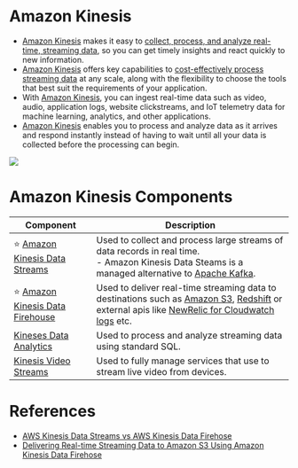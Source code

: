 # Amazon Kinesis
- [Amazon Kinesis](https://aws.amazon.com/kinesis/) makes it easy to [collect, process, and analyze real-time, streaming data](../../../../1_HLDDesignComponents/5_BigDataComponents/StreamProcessing/Readme.md), so you can get timely insights and react quickly to new information.
- [Amazon Kinesis]() offers key capabilities to [cost-effectively process streaming data](../../../../1_HLDDesignComponents/5_BigDataComponents/StreamProcessing/Readme.md) at any scale, along with the flexibility to choose the tools that best suit the requirements of your application. 
- With [Amazon Kinesis](), you can ingest real-time data such as video, audio, application logs, website clickstreams, and IoT telemetry data for machine learning, analytics, and other applications. 
- [Amazon Kinesis]() enables you to process and analyze data as it arrives and respond instantly instead of having to wait until all your data is collected before the processing can begin.

![](https://k21academy.com/wp-content/uploads/2020/12/2020-12-12-13_15_47-AWS-Certified-Solutions-Architect-Slides-v3.5.pdf-Personal-Microsoft%E2%80%8B-Edge.png)

# Amazon Kinesis Components

| Component                                                                                          | Description                                                                                                                                                                                                                                                                                                                  |
|----------------------------------------------------------------------------------------------------|------------------------------------------------------------------------------------------------------------------------------------------------------------------------------------------------------------------------------------------------------------------------------------------------------------------------------|
| :star: [Amazon Kinesis Data Streams](../../../5_MessageBrokerServices/AmazonKinesisDataStreams.md) | Used to collect and process large streams of data records in real time.<br/>- Amazon Kinesis Data Steams is a managed alternative to [Apache Kafka](../../../../1_HLDDesignComponents/4_MessageBrokers/Kafka/Readme.md).                                                                                                                                                                                                                                               |
| :star: [Amazon Kinesis Data Firehouse](AmazonKinesisDataFirehouse.md)                              | Used to deliver real-time streaming data to destinations such as [Amazon S3](../../../7_StorageServices/AmazonS3.md), [Redshift](../../../6_DatabaseServices/AmazonRedshift.md) or external apis like [NewRelic for Cloudwatch logs](https://docs.aws.amazon.com/AmazonCloudWatch/latest/logs/SubscriptionFilters.html) etc. |
| [Kineses Data Analytics](https://aws.amazon.com/kinesis/data-analytics/)                           | Used to process and analyze streaming data using standard SQL.                                                                                                                                                                                                                                                               |
| [Kinesis Video Streams](https://aws.amazon.com/kinesis/video-streams)                              | Used to fully manage services that use to stream live video from devices.                                                                                                                                                                                                                                                    |

# References
- [AWS Kinesis Data Streams vs AWS Kinesis Data Firehose](https://www.whizlabs.com/blog/aws-kinesis-data-streams-vs-aws-kinesis-data-firehose/)
- [Delivering Real-time Streaming Data to Amazon S3 Using Amazon Kinesis Data Firehose](https://towardsdatascience.com/delivering-real-time-streaming-data-to-amazon-s3-using-amazon-kinesis-data-firehose-2cda5c4d1efe)